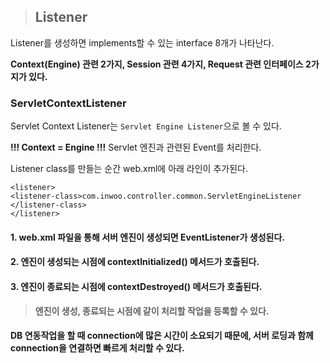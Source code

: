 > ## Listener

Listener를 생성하면 implements할 수 있는 interface 8개가 나타난다. 

**Context(Engine) 관련 2가지, Session 관련 4가지, Request 관련 인터페이스 2가지가 있다.**

### ServletContextListener

Servlet Context Listener는 ```Servlet Engine Listener```으로 볼 수 있다.

**!!! Context = Engine !!!** Servlet 엔진과 관련된 Event를 처리한다.



Listener class를 만들는 순간 web.xml에 아래 라인이 추가된다.
```
<listener>
<listener-class>com.inwoo.controller.common.ServletEngineListener
</listener-class>
</listener>
```

#### 1. web.xml 파일을 통해 서버 엔진이 생성되면 EventListener가 생성된다.
#### 2. 엔진이 생성되는 시점에 contextInitialized() 메서드가 호출된다.
#### 3. 엔진이 종료되는 시점에 contextDestroyed() 메서드가 호출된다.

> #### 엔진이 생성, 종료되는 시점에 같이 처리할 작업을 등록할 수 있다.

**DB 연동작업을 할 때 connection에 많은 시간이 소요되기 때문에, 서버 로딩과 함께 connection을 연결하면 빠르게 처리할 수 있다.**

